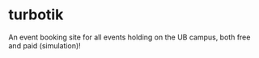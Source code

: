 # turbotik
An event booking site for all events holding on the UB campus, both free and paid (simulation)!
